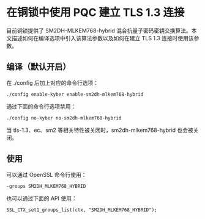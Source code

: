# 在铜锁中使用 PQC 建立 TLS 1.3 连接

目前铜锁提供了 SM2DH-MLKEM768-hybrid 混合抗量子密码密钥交换算法。本文描述如何在编译选项中引入该算法参数以及如何在建立 TLS 1.3 连接时使用该参数。

## 编译（默认开启）

在 ./config 后加上对应的命令行选项：

```
./config enable-kyber enable-sm2dh-mlkem768-hybrid
```

通过下面的命令行选项禁用：

```
./config no-kyber no-sm2dh-mlkem768-hybrid
```

当 tls-1.3、ec、sm2 等相关特性被关闭时，sm2dh-mlkem768-hybrid 也会被关闭。

## 使用

可以通过 OpenSSL 命令行使用：

```
-groups SM2DH_MLKEM768_HYBRID
```

也可以通过下面的 API 使用：

```
SSL_CTX_set1_groups_list(ctx, "SM2DH_MLKEM768_HYBRID");
```

